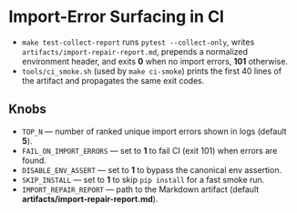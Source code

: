 # Import-Error Surfacing in CI

- `make test-collect-report` runs `pytest --collect-only`, writes `artifacts/import-repair-report.md`,
  prepends a normalized environment header, and exits **0** when no import errors, **101** otherwise.
- `tools/ci_smoke.sh` (used by `make ci-smoke`) prints the first 40 lines of the artifact and propagates the same exit codes.

## Knobs

- `TOP_N` — number of ranked unique import errors shown in logs (default **5**).
- `FAIL_ON_IMPORT_ERRORS` — set to **1** to fail CI (exit 101) when errors are found.
- `DISABLE_ENV_ASSERT` — set to **1** to bypass the canonical env assertion.
- `SKIP_INSTALL` — set to **1** to skip `pip install` for a fast smoke run.
- `IMPORT_REPAIR_REPORT` — path to the Markdown artifact (default **artifacts/import-repair-report.md**).

